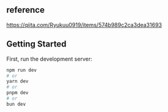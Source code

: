 ## reference
https://qiita.com/Ryukuu0919/items/574b989c2ca3dea31693

## Getting Started

First, run the development server:

```bash
npm run dev
# or
yarn dev
# or
pnpm dev
# or
bun dev
```


